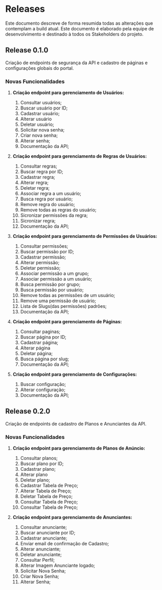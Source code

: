 # Releases

Este documento descreve de forma resumida todas as alterações que contemplam a build atual. 
Este documento é elaborado pela equipe de desenvolvimento e destinado à todos os Stakeholders 
do projeto.

## Release 0.1.0

Criação de endpoints de segurança da API e cadastro de páginas e configurações
globais do portal.

### Novas Funcionalidades
 
 1. **Criação endpoint para gerenciamento de Usuários:**
 
    1. Consultar usuários;
    2. Buscar usuário por ID;
    3. Cadastrar usuário;
    4. Alterar usuário
    5. Deletar usuário;
    6. Solicitar nova senha;
    7. Criar nova senha;
    8. Alterar senha;
    9. Documentação da API;    
     
 2. **Criação endpoint para gerenciamento de Regras de Usuários:**
 
     1. Consultar regras;
     2. Buscar regra por ID;
     3. Cadastrar regra;
     4. Alterar regra;
     5. Deletar regra;
     6. Associar regra a um usuário;
     7. Busca regra por usuário;
     8. Remove regra do usuário;
     9. Remove todas as regras do usuário;
     10. Sicronizar permissões da regra;
     11. Sicronizar regra;
     12. Documentação da API;
     
 3. **Criação endpoint para gerenciamento de Permissões de Usuários:**
      
      1. Consultar permissões;
      2. Buscar permissão por ID;
      3. Cadastrar permissão;
      4. Alterar permissão;
      5. Deletar permissão;
      6. Associar permissão a um grupo;
      7. Associar permissão a um usuário;
      8. Busca permissão por grupo;
      9. Busca permissão por usuário;
      10. Remove todas as permissões de um usuário;
      11. Remove uma permissão de usuário;
      12. Lista de Slugs(das permissões) padrões;
      13. Documentação da API;
      
 4. **Criação endpoint para gerenciamento de Páginas:**
  
     1. Consultar paginas;
     2. Buscar página por ID;
     3. Cadastrar página;
     4. Alterar página
     5. Deletar página;
     6. Busca página por slug;
     7. Documentação da API; 
     
 5. **Criação endpoint para gerenciamento de Configurações:**
   
      1. Buscar configuração;
      2. Alterar configuração;
      3. Documentação da API;   


## Release 0.2.0

Criação de endpoints de cadastro de  Planos e Anunciantes da API.

### Novas Funcionalidades
 
 1. **Criação endpoint para gerenciamento de Planos de Anúncio:**
 
    1. Consultar planos;
    2. Buscar plano por ID;
    3. Cadastrar plano;
    4. Alterar plano
    5. Deletar plano;
    6. Cadastrar Tabela de Preço;
    7. Alterar Tabela de Preço;
    8. Deletar Tabela de Preço;
    9. Consultar Tabela de Preço;
    10. Consultar Tabela de Preço;
     
 2. **Criação endpoint para gerenciamento de Anunciantes:**
 
     1. Consultar anunciante;
     2. Buscar anunciante por ID;
     3. Cadastrar anunciante;
     4. Enviar email de confirmação de Cadastro;
     5. Alterar anunciante;
     6. Deletar anunciante;
     7. Consultar Perfil;
     8. Alterar Imagem Anunciante logado;
     9. Solicitar Nova Senha;
     10. Criar Nova Senha;
     11. Alterar Senha;
     